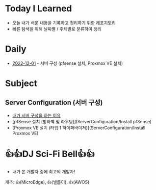 # Today I Learned

- 오늘 내가 배운 내용을 기록하고 정리하기 위한 레포지토리
- 빠른 탐색을 위해 날짜별 / 주제별로 분류하여 정리

# Daily

- [2022-12-01](Daily/2022-12-01) - 서버 구성 (pfsense 설치, Proxmox VE 설치)

# Subject

## Server Configuration (서버 구성)

- [내가 서버 구성을 하는 이유](ServerConfiguration/Reasons%20Why.md)
- [pfSense 설치 (방화벽 및 라우팅)](ServerConfiguration/Install pfSense)
- [Proxmox VE 설치 (타입 1 하이퍼바이저)](ServerConfiguration/Install Proxmox VE)


# 👍👍DJ Sci-Fi Bell👍👍

- 내가 본 개발자 중에 최고의 개발자!

개추: 👍(MicroEdge), 👍(낼름이), 👍(AWOS)
